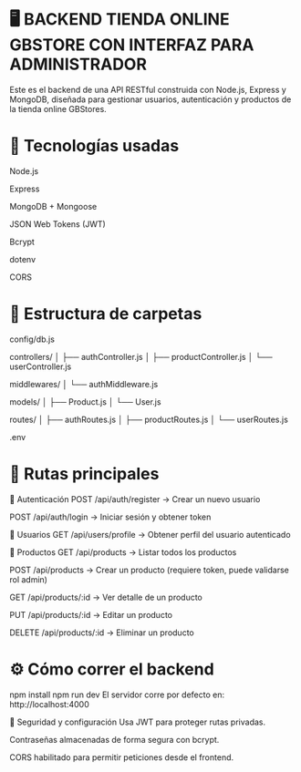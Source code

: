 # 🖥️ BACKEND TIENDA ONLINE GBSTORE CON INTERFAZ PARA ADMINISTRADOR
Este es el backend de una API RESTful construida con Node.js, Express y MongoDB, diseñada para gestionar usuarios, autenticación y productos de la tienda online GBStores.

# 🚀 Tecnologías usadas
Node.js

Express

MongoDB + Mongoose

JSON Web Tokens (JWT)

Bcrypt

dotenv

CORS

# 📁 Estructura de carpetas

config/db.js

controllers/
│   ├── authController.js
│   ├── productController.js
│   └── userController.js

middlewares/
│   └── authMiddleware.js

models/
│   ├── Product.js
│   └── User.js

routes/
│   ├── authRoutes.js
│   ├── productRoutes.js
│   └── userRoutes.js

.env


# 🧪 Rutas principales
🔐 Autenticación
POST /api/auth/register → Crear un nuevo usuario

POST /api/auth/login → Iniciar sesión y obtener token

👤 Usuarios
GET /api/users/profile → Obtener perfil del usuario autenticado

🛒 Productos
GET /api/products → Listar todos los productos

POST /api/products → Crear un producto (requiere token, puede validarse rol admin)

GET /api/products/:id → Ver detalle de un producto

PUT /api/products/:id → Editar un producto

DELETE /api/products/:id → Eliminar un producto

# ⚙️ Cómo correr el backend

npm install
npm run dev
El servidor corre por defecto en:
http://localhost:4000

🔐 Seguridad y configuración
Usa JWT para proteger rutas privadas.

Contraseñas almacenadas de forma segura con bcrypt.

CORS habilitado para permitir peticiones desde el frontend.


